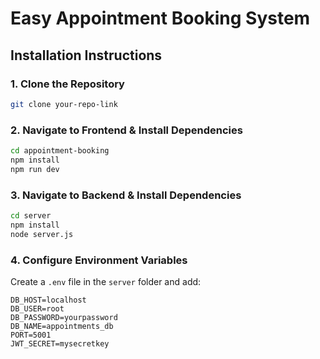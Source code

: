 # Easy Appointment Booking System

## Installation Instructions

### 1. Clone the Repository
```bash
git clone your-repo-link
```

### 2. Navigate to Frontend & Install Dependencies
```bash
cd appointment-booking
npm install
npm run dev
```

### 3. Navigate to Backend & Install Dependencies
```bash
cd server
npm install
node server.js
```

### 4. Configure Environment Variables
Create a `.env` file in the `server` folder and add:
```env
DB_HOST=localhost
DB_USER=root
DB_PASSWORD=yourpassword
DB_NAME=appointments_db
PORT=5001
JWT_SECRET=mysecretkey
```

